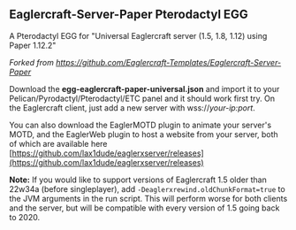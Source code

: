 ## Eaglercraft-Server-Paper Pterodactyl EGG

A Pterodactyl EGG for "Universal Eaglercraft server (1.5, 1.8, 1.12) using Paper 1.12.2"

*Forked from https://github.com/Eaglercraft-Templates/Eaglercraft-Server-Paper*

Download the **egg-eaglercraft-paper-universal.json** and import it to your Pelican/Pyrodactyl/Pterodactyl/ETC panel and it should work first try.
On the Eaglercraft client, just add a new server with wss://*your-ip:port*.

You can also download the EaglerMOTD plugin to animate your server's MOTD, and the EaglerWeb plugin to host a website from your server, both of which are available here [https://github.com/lax1dude/eaglerxserver/releases](https://github.com/lax1dude/eaglerxserver/releases)

**Note:** If you would like to support versions of Eaglercraft 1.5 older than 22w34a (before singleplayer), add `-Deaglerxrewind.oldChunkFormat=true` to the JVM arguments in the run script. This will perform worse for both clients and the server, but will be compatible with every version of 1.5 going back to 2020.

